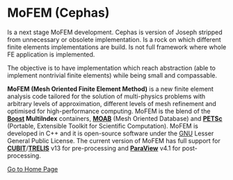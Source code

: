# **MoFEM (Cephas)** #

Is a next stage MoFEM development. Cephas is version of Joseph stripped from unnecessary or obsolete implementation. Is a rock on which different finite elements implementations are build. Is not full framework where whole FE application is implemented.

The objective is to have implementation which reach abstraction (able to implement nontrivial finite elements) while being small and compassable.

**MoFEM (Mesh Oriented Finite Element Method)** is a new finite element analysis code tailored for the solution of multi-physics problems with arbitrary levels of approximation, different levels of mesh refinement and optimised for high-performance computing. MoFEM is the blend of the **[Boost](http://www.boost.org) MultiIndex** containers, **[MOAB](https://trac.mcs.anl.gov/projects/ITAPS/wiki/MOAB)** (Mesh Oriented Database) and **[PETSc](http://www.mcs.anl.gov/petsc/)** (Portable, Extensible Toolkit for Scientific Computation). MoFEM is developed in C++ and it is open-source software under the [GNU](http://www.gnu.org/licenses/) Lesser General Public License. The current version of MoFEM has full support for **[CUBIT](https://cubit.sandia.gov/)**/**[TRELIS](http://csimsoft.com/)** v13 for pre-processing and **[ParaView](http://www.paraview.org/)** v4.1 for post-processing. 


[Go to Home Page](https://bitbucket.org/likask/mofem-joseph/wiki/Home)